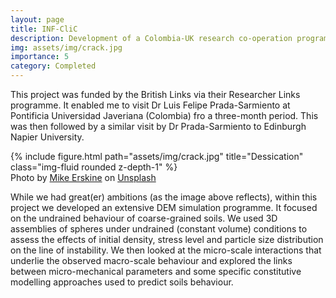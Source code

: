 ```yaml
---
layout: page
title: INF-CliC
description: Development of a Colombia-UK research co-operation programme on infrastructure & climate change
img: assets/img/crack.jpg
importance: 5
category: Completed
---
```


This project was funded by the British Links via their Researcher Links programme. It enabled me to visit Dr Luis Felipe Prada-Sarmiento at Pontificia 
Universidad Javeriana (Colombia) fro a three-month period. This was then followed by a similar visit by Dr Prada-Sarmiento to Edinburgh Napier University.

<div class="row">
    <div class="col-sm mt-3 mt-md-0">
        {% include figure.html path="assets/img/crack.jpg" title="Dessication" class="img-fluid rounded z-depth-1" %}
    </div>
</div>
<div class="caption">
    Photo by <a href="https://unsplash.com/@mikejerskine?utm_source=unsplash&utm_medium=referral&utm_content=creditCopyText">Mike Erskine</a> on <a href="https://unsplash.com/photos/GKFsewk-hz0?utm_source=unsplash&utm_medium=referral&utm_content=creditCopyText">Unsplash</a>
  
</div>

While we had great(er) ambitions (as the image above reflects), within this project we developed an extensive DEM simulation programme. It focused on the 
undrained behaviour of coarse-grained soils. We used 3D assemblies of spheres  under undrained (constant volume) conditions to assess the effects of initial 
density, stress level and particle size distribution on the line of instability. We then looked at the micro-scale interactions that underlie the observed 
macro-scale behaviour and explored the links between micro-mechanical parameters and some specific constitutive modelling approaches used to predict soils
behaviour. 

